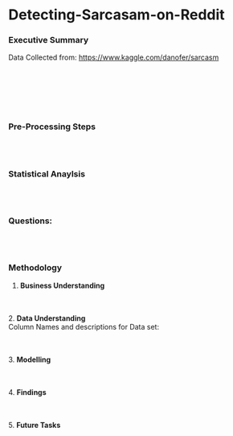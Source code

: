 # Detecting-Sarcasam-on-Reddit
### Executive Summary
Data Collected from: https://www.kaggle.com/danofer/sarcasm

<br><br>


<br><br>
### Pre-Processing Steps

<br><br>
### Statistical Anaylsis

<br><br>
### Questions:

<br><br>
### Methodology
1. **Business Understanding** 

<br> <br>
2. **Data Understanding**  
Column Names and descriptions for Data set:

<br><br>
3. **Modelling**

<br><br>
4. **Findings**

<br><br>
5.  **Future Tasks**


